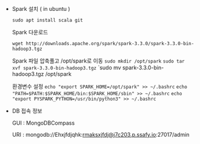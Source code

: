 - Spark 설치 ( in ubuntu )
    
    <aside>
    
    </aside>
    
    `sudo apt install scala git`
    
    Spark 다운로드
    
    `wget http://downloads.apache.org/spark/spark-3.3.0/spark-3.3.0-bin-hadoop3.tgz`
    
    Spark 파일 압축풀고 /opt/spark로 이동
    `sudo mkdir /opt/spark`
    `sudo tar xvf spark-3.3.0-bin-hadoop3.tgz`
    `sudo mv spark-3.3.0-bin-hadoop3.tgz /opt/spark
    
    환경변수 설정
    `echo "export SPARK_HOME=/opt/spark" >> ~/.bashrc`
    `echo "PATH=$PATH:$SPARK_HOME/bin:$SPARK_HOME/sbin" >> ~/.bashrc`
    `echo "export PYSPARK_PYTHON=/usr/bin/python3" >> ~/.bashrc`
    
   

- DB 접속 정보

    GUI : MongoDBCompass
    
    URI : mongodb://Ehxjfdjqhk:rmaksxjfdj@j7c203.p.ssafy.io:27017/admin
